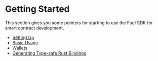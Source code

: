 # Getting Started

This section gives you some pointers for starting to use the Fuel SDK for smart contract
development.

- [Setting Up](./setup.md)
- [Basic Usage](./basics.md)
- [Wallets](./wallets.md)
- [Generating Type-safe Rust Bindings](./type-safe-bindings.md)
